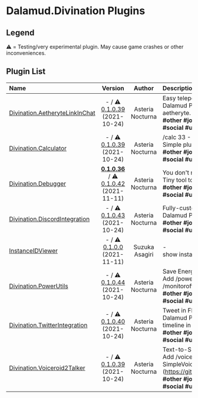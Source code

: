 # Dalamud.Divination Plugins

## Legend

⚠️ = Testing/very experimental plugin. May cause game crashes or other inconveniences.

## Plugin List

| Name | Version | Author | Description | Downloads |
|:-----|:-------:|:------:|:------------|----------:|
| [Divination.AetheryteLinkInChat](https://github.com/horoscope-dev/Dalamud.Divination.AetheryteLinkInChat) | - / ⚠️ [0.1.0.39](https://dl.horoscope.dev/testing/Divination.AetheryteLinkInChat) (2021-10-24) | Asteria Nocturna | Easy teleport for Mob Hunting<br>Dalamud Plugin to add a link to teleport to the nearest aetheryte. Teleporter plugin required!<br>**\#other** **\#jobs** **\#ui** **\#minigames** **\#inventory** **\#sound** **\#social** **\#utility** **\#teleporter** | 11 |
| [Divination.Calculator](https://github.com/horoscope-dev/Dalamud.Divination.Calculator) | - / ⚠️ [0.1.0.39](https://dl.horoscope.dev/testing/Divination.Calculator) (2021-10-24) | Asteria Nocturna | /calc 33 - 4<br>Simple plugin to just add /calc command.<br>**\#other** **\#jobs** **\#ui** **\#minigames** **\#inventory** **\#sound** **\#social** **\#utility** **\#utility** | 1 |
| [Divination.Debugger](https://github.com/horoscope-dev/Dalamud.Divination.Debugger) | **[0.1.0.36](https://dl.horoscope.dev/stable/Divination.Debugger)** / ⚠️ [0.1.0.42](https://dl.horoscope.dev/testing/Divination.Debugger) (2021-11-11) | Asteria Nocturna | You don't need this unless you are developer.<br>Tiny tool to inspect game...<br>**\#other** **\#jobs** **\#ui** **\#minigames** **\#inventory** **\#sound** **\#social** **\#utility** **\#Development** **\#Debug** | 5 |
| [Divination.DiscordIntegration](https://github.com/horoscope-dev/Dalamud.Divination.DiscordIntegration) | - / ⚠️ [0.1.0.43](https://dl.horoscope.dev/testing/Divination.DiscordIntegration) (2021-10-24) | Asteria Nocturna | Fully-customizable Rich Presence Plugin<br>Dalamud Plugin to support Rich Presence for FFXIV.<br>**\#other** **\#jobs** **\#ui** **\#minigames** **\#inventory** **\#sound** **\#social** **\#utility** **\#Discord** | 2 |
| [InstanceIDViewer](https://github.com/horoscope-dev/Dalamud.Divination.InstanceIDViewer) | - / ⚠️ [0.1.0.0](https://dl.horoscope.dev/testing/Divination.InstanceIDViewer) (2021-11-11) | Suzuka Asagiri | -<br>show instance id in chat when instance changed<br> | 1 |
| [Divination.PowerUtils](https://github.com/horoscope-dev/Dalamud.Divination.PowerUtils) | - / ⚠️ [0.1.0.44](https://dl.horoscope.dev/testing/Divination.PowerUtils) (2021-10-24) | Asteria Nocturna | Save Energy!<br>Add /power save, /power balance, /power perf, /monitoroff commands for power management<br>**\#other** **\#jobs** **\#ui** **\#minigames** **\#inventory** **\#sound** **\#social** **\#utility** **\#Command** | n/a |
| [Divination.TwitterIntegration](https://github.com/horoscope-dev/Dalamud.Divination.TwitterIntegration) | - / ⚠️ [0.1.0.40](https://dl.horoscope.dev/testing/Divination.TwitterIntegration) (2021-10-24) | Asteria Nocturna | Tweet in FFXIV chat.<br>Dalamud Plugin to add tweet function and Twitter timeline in FFXIV chat<br>**\#other** **\#jobs** **\#ui** **\#minigames** **\#inventory** **\#sound** **\#social** **\#utility** **\#Twitter** | n/a |
| [Divination.Voiceroid2Talker](https://github.com/horoscope-dev/Dalamud.Divination.Voiceroid2Talker) | - / ⚠️ [0.1.0.39](https://dl.horoscope.dev/testing/Divination.Voiceroid2Talker) (2021-10-24) | Asteria Nocturna | Text-to-Speech for Voiceroid2<br>Add /voiceroid2 command into FFXIV. Require SimpleVoiceroid2Proxy (https://github.com/SlashNephy/SimpleVoiceroid2Proxy).<br>**\#other** **\#jobs** **\#ui** **\#minigames** **\#inventory** **\#sound** **\#social** **\#utility** **\#Text-to-speech** **\#Voiceroid** | n/a |